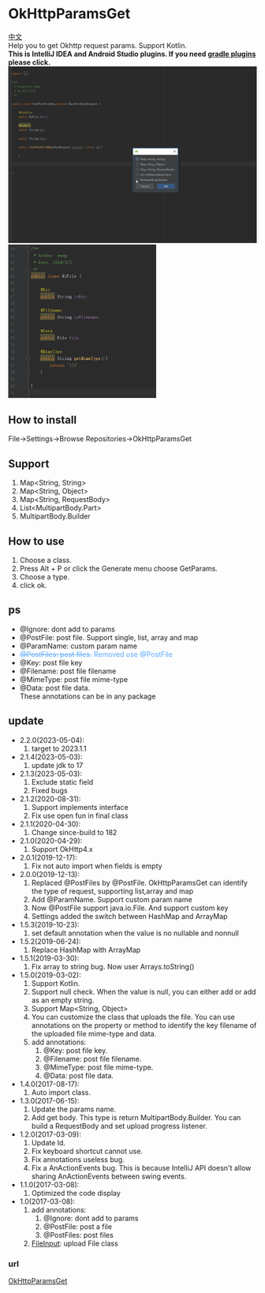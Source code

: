 # OkHttpParamsGet #
[中文](https://github.com/kingwang666/OkHttpParamsGet/blob/master/README_CN.md)  
Help you to get Okhttp request params. Support Kotlin.  
**This is IntelliJ IDEA and Android Studio plugins. If you need [gradle plugins](https://github.com/kingwang666/HttpParam) please click.**  
<img src="img/getbody.gif" width="600"></img> <img src="img/file.jpg" width="300"></img>

## How to install ##
File->Settings->Browse Repositories->OkHttpParamsGet

## Support ##
      
1. Map&lt;String, String&gt;  
2. Map&lt;String, Object&gt;
3. Map&lt;String, RequestBody&gt;
4. List&lt;MultipartBody.Part&gt;
5. MultipartBody.Builder
## How to use ##
1. Choose a class.
2. Press Alt + P or click the Generate menu choose GetParams.
3. Choose a type.
4. click ok.
## ps ##
- @Ignore: dont add to params
- @PostFile: post file. Support single, list, array and map
- @ParamName: custom param name
- <span style="color:#59ABFD"><S>@PostFiles: post files.</S> Removed use @PostFile</span>
- @Key: post file key
- @Filename: post file filename
- @MimeType: post file mime-type
- @Data: post file data.  
These annotations can be in any package

## update ##
<ul>
          <li>
            2.2.0(2023-05-04):
            <ol>
                <li>target to 2023.1.1</li>
            </ol>
          </li>
          <li>
            2.1.4(2023-05-03):
            <ol>
                <li>update jdk to 17</li>
            </ol>
          </li>
          <li>
            2.1.3(2023-05-03):
            <ol>
                <li>Exclude static field</li>
                <li>Fixed bugs</li>
            </ol>
          </li>
         <li>
            2.1.2(2020-08-31):
            <ol>
                <li>Support implements interface</li>
                <li>Fix use open fun in final class</li>
            </ol>
         </li>
         <li>
           2.1.1(2020-04-30):
           <ol>
               <li>Change since-build to 182</li>
           </ol>
         </li>
         <li>
           2.1.0(2020-04-29):
           <ol>
               <li>Support OkHttp4.x</li>
           </ol>
         </li>
         <li>
            2.0.1(2019-12-17):
            <ol>
                <li>Fix not auto import when fields is empty</li>
            </ol>
         </li>
         <li>
            2.0.0(2019-12-13):
            <ol>
                <li>Replaced @PostFiles by @PostFile. OkHttpParamsGet can identify the type of request, supporting list,array and map</li>
                <li>Add @ParamName. Support custom param name</li>
                <li>Now @PostFile support java.io.File. And support custom key</li>
                <li>Settings added the switch between HashMap and ArrayMap</li>
            </ol>
         </li>
         <li>
            1.5.3(2019-10-23):
            <ol>
                <li>set default annotation when the value is no nullable and nonnull</li>
            </ol>
         </li>
         <li>
            1.5.2(2019-06-24):
            <ol>
                <li>Replace HashMap with ArrayMap</li>
            </ol>
         </li>
         <li>
            1.5.1(2019-03-30):
            <ol>
                <li>Fix array to string bug. Now user Arrays.toString()</li>
            </ol>
        </li>
        <li>
            1.5.0(2019-03-02):
            <ol>
                <li>Support Kotlin.</li>
                <li>Support null check. When the value is null, you can either add or add as an empty string.</li>
                <li>Support Map&lt;String, Object&gt;</li>
                <li>You can customize the class that uploads the file. You can use annotations on the property or method to identify the key filename of the uploaded file mime-type and data.</li>
                <li>
                    add annotations:
                    <ol>
                        <li>@Key: post file key.</li>
                        <li>@Filename: post file filename.</li>
                        <li>@MimeType: post file mime-type.</li>
                        <li>@Data: post file data.</li>
                    </ol>
                </li>
            </ol>
        </li>
        <li>
            1.4.0(2017-08-17):
            <ol>
                <li>Auto import class.</li>
            </ol>
        </li>
        <li>
            1.3.0(2017-06-15):
            <ol>
                <li>Update the params name.</li>
                <li>Add get body. This type is return MultipartBody.Builder. You can build a RequestBody and set upload progress listener.</li>
            </ol>
        </li>
        <li>
            1.2.0(2017-03-09):
            <ol>
                <li>Update Id.</li>
                <li>Fix keyboard shortcut cannot use.</li>
                <li>Fix annotations useless bug.</li>
                <li>Fix a AnActionEvents bug. This is because IntelliJ API doesn't allow sharing AnActionEvents between swing events.</li>
            </ol>
        </li>
        <li>
            1.1.0(2017-03-08):
            <ol>
                <li>Optimized the code display</li>
            </ol>
        </li>
        <li>
            1.0(2017-03-08):
            <ol>
                <li>
                    add annotations:
                    <ol>
                        <li>@Ignore: dont add to params</li>
                        <li>@PostFile: post a file</li>
                        <li>@PostFiles: post files</li>
                    </ol>
                </li>
                <li>
                    <a href="https://github.com/kingwang666/OkHttpParamsGet/blob/master/extra/FileInput.java">FileInput</a>: upload File class
                </li>
            </ol>
        </li>
</ul>


### url ###
[OkHttpParamsGet](https://plugins.jetbrains.com/plugin/9545-okhttpparamsget)